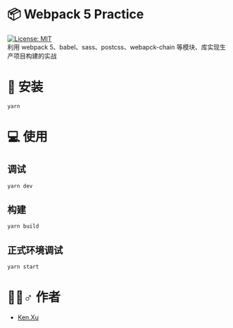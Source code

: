 # 📦 Webpack 5 Practice 
[![License: MIT](https://img.shields.io/badge/License-MIT-blue.svg)](https://opensource.org/licenses/MIT)   
利用 webpack 5、babel、sass、postcss、webapck-chain 等模块、库实现生产项目构建的实战


# 🔧 安装 
```bash
yarn
```

# 💻 使用 

## 调试 
```bash
yarn dev
```
## 构建 
```bash
yarn build
```
## 正式环境调试 
```bash
yarn start
```

# 🙋‍♂️♂️ 作者 
+ [Ken.Xu](https://github.com/ckken)
